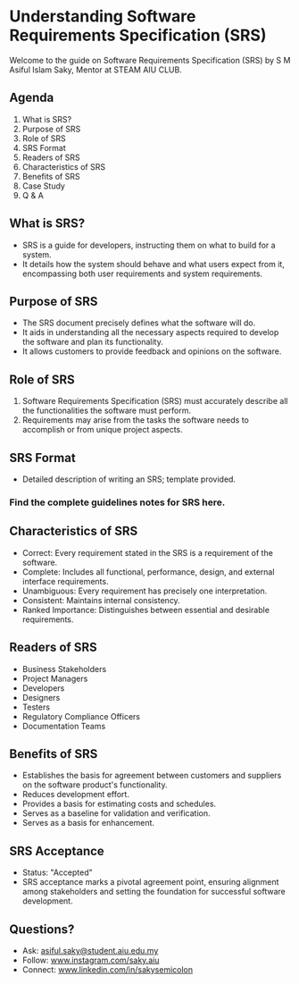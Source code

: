 
# Understanding Software Requirements Specification (SRS)

Welcome to the guide on Software Requirements Specification (SRS) by S M Asiful Islam Saky, Mentor at STEAM AIU CLUB.

## Agenda
1. What is SRS?
2. Purpose of SRS
3. Role of SRS
4. SRS Format
5. Readers of SRS
6. Characteristics of SRS
7. Benefits of SRS
8. Case Study
9. Q & A

## What is SRS?
- SRS is a guide for developers, instructing them on what to build for a system.
- It details how the system should behave and what users expect from it, encompassing both user requirements and system requirements.

## Purpose of SRS
- The SRS document precisely defines what the software will do.
- It aids in understanding all the necessary aspects required to develop the software and plan its functionality.
- It allows customers to provide feedback and opinions on the software.

## Role of SRS
1. Software Requirements Specification (SRS) must accurately describe all the functionalities the software must perform.
2. Requirements may arise from the tasks the software needs to accomplish or from unique project aspects.

## SRS Format
- Detailed description of writing an SRS; template provided.

### Find the complete guidelines notes for SRS here.

## Characteristics of SRS
- Correct: Every requirement stated in the SRS is a requirement of the software.
- Complete: Includes all functional, performance, design, and external interface requirements.
- Unambiguous: Every requirement has precisely one interpretation.
- Consistent: Maintains internal consistency.
- Ranked Importance: Distinguishes between essential and desirable requirements.

## Readers of SRS
- Business Stakeholders
- Project Managers
- Developers
- Designers
- Testers
- Regulatory Compliance Officers
- Documentation Teams

## Benefits of SRS
- Establishes the basis for agreement between customers and suppliers on the software product's functionality.
- Reduces development effort.
- Provides a basis for estimating costs and schedules.
- Serves as a baseline for validation and verification.
- Serves as a basis for enhancement.

## SRS Acceptance
- Status: "Accepted"
- SRS acceptance marks a pivotal agreement point, ensuring alignment among stakeholders and setting the foundation for successful software development.

## Questions?
- Ask: asiful.saky@student.aiu.edu.my
- Follow: www.instagram.com/saky.aiu
- Connect: www.linkedin.com/in/sakysemicolon